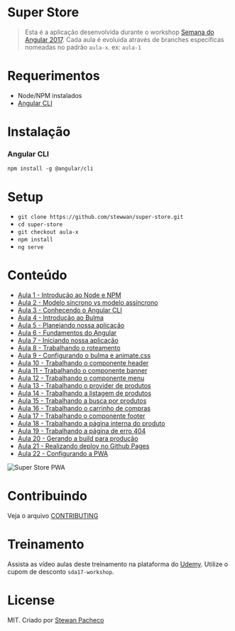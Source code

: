 # Super Store

> Esta é a aplicação desenvolvida durante o workshop [Semana do Angular 2017](http://www.semanadoangular.com.br). Cada aula é evoluida através de branches específicas nomeadas no padrão `aula-x`. ex: `aula-1`

# Requerimentos

- Node/NPM instalados
- [Angular CLI](https://cli.angular.io/)

# Instalação 

### Angular CLI
`npm install -g @angular/cli`

# Setup

- `git clone https://github.com/stewwan/super-store.git`
- `cd super-store`
- `git checkout aula-x`
- `npm install`
- `ng serve`

# Conteúdo

- [Aula 1 - Introdução ao Node e NPM](https://github.com/stewwan/super-store/tree/aula-1)
- [Aula 2 - Modelo síncrono vs modelo assíncrono](https://github.com/stewwan/super-store/tree/aula-2)
- [Aula 3 - Conhecendo o Angular CLI](https://github.com/stewwan/super-store/tree/aula-3)
- [Aula 4 - Introdução ao Bulma](https://github.com/stewwan/super-store/tree/aula-4)
- [Aula 5 - Planejando nossa aplicação](https://github.com/stewwan/super-store/tree/aula-5)
- [Aula 6 - Fundamentos do Angular](https://github.com/stewwan/super-store/tree/aula-6)
- [Aula 7 - Iniciando nossa aplicação](https://github.com/stewwan/super-store/tree/aula-7)
- [Aula 8 - Trabalhando o roteamento](https://github.com/stewwan/super-store/tree/aula-8)
- [Aula 9 - Configurando o bulma e animate.css](https://github.com/stewwan/super-store/tree/aula-9)
- [Aula 10 - Trabalhando o componente header](https://github.com/stewwan/super-store/tree/aula-10)
- [Aula 11 - Trabalhando o componente banner](https://github.com/stewwan/super-store/tree/aula-11)
- [Aula 12 - Trabalhando o componente menu](https://github.com/stewwan/super-store/tree/aula-12)
- [Aula 13 - Trabalhando o provider de produtos](https://github.com/stewwan/super-store/tree/aula-13)
- [Aula 14 - Trabalhando a listagem de produtos](https://github.com/stewwan/super-store/tree/aula-14)
- [Aula 15 - Trabalhando a busca por produtos](https://github.com/stewwan/super-store/tree/aula-15)
- [Aula 16 - Trabalhando o carrinho de compras](https://github.com/stewwan/super-store/tree/aula-16)
- [Aula 17 - Trabalhando o componente footer](https://github.com/stewwan/super-store/tree/aula-17)
- [Aula 18 - Trabalhando a página interna do produto](https://github.com/stewwan/super-store/tree/aula-18)
- [Aula 19 - Trabalhando a página de erro 404](https://github.com/stewwan/super-store/tree/aula-19)
- [Aula 20 - Gerando a build para produção](https://github.com/stewwan/super-store/tree/aula-20)
- [Aula 21 - Realizando deploy no Github Pages](https://github.com/stewwan/super-store/tree/aula-21)
- [Aula 22 - Configurando a PWA](https://github.com/stewwan/super-store/tree/aula-22)

<img src="https://i.imgur.com/f5fQSr3.gif" alt="Super Store PWA" />

# Contribuindo

Veja o arquivo [CONTRIBUTING](https://github.com/stewwan/super-store/blob/master/CONTRIBUTING.md)

# Treinamento

Assista as vídeo aulas deste treinamento na plataforma do [Udemy](). Utilize o cupom de desconto `sda17-workshop`.

# License

MIT. Criado por [Stewan Pacheco](https://stewan.io)
